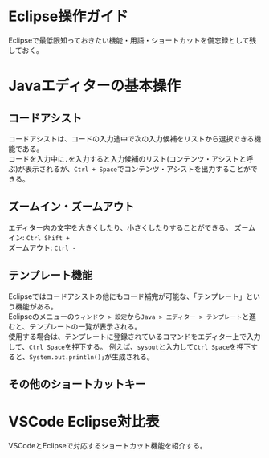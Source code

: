 # Eclipse操作ガイド
Eclipseで最低限知っておきたい機能・用語・ショートカットを備忘録として残しておく。

# Javaエディターの基本操作
## コードアシスト
コードアシストは、コードの入力途中で次の入力候補をリストから選択できる機能である。<br>
コードを入力中に`.`を入力すると入力候補のリスト(コンテンツ・アシストと呼ぶ)が表示されるが、`Ctrl + Space`でコンテンツ・アシストを出力することができる。

## ズームイン・ズームアウト
エディター内の文字を大きくしたり、小さくしたりすることができる。
ズームイン: `Ctrl Shift +`<br>
ズームアウト: `Ctrl -`

## テンプレート機能
Eclipseではコードアシストの他にもコード補完が可能な、「テンプレート」という機能がある。<br>
Eclipseのメニューの`ウィンドウ > 設定`から`Java > エディター > テンプレート`と進むと、テンプレートの一覧が表示される。<br>
使用する場合は、テンプレートに登録されているコマンドをエディター上で入力して、`Ctrl Space`を押下する。
例えば、`sysout`と入力して`Ctrl Space`を押下すると、`System.out.println();`が生成される。

## その他のショートカットキー


# VSCode Eclipse対比表
VSCodeとEclipseで対応するショートカット機能を紹介する。
